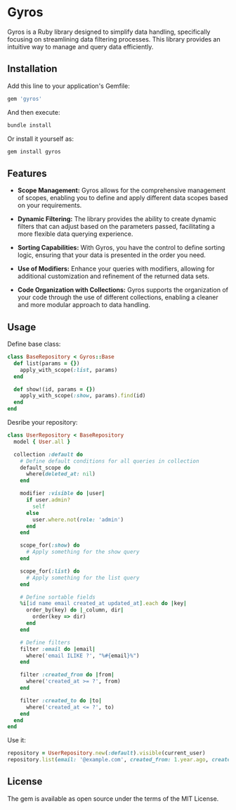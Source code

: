 # Gyros

Gyros is a Ruby library designed to simplify data handling, specifically focusing on streamlining data filtering processes. This library provides an intuitive way to manage and query data efficiently.

## Installation

Add this line to your application's Gemfile:

```ruby
gem 'gyros'
```

And then execute:

```bash
bundle install
```

Or install it yourself as:

```bash
gem install gyros
```


## Features

- **Scope Management:** Gyros allows for the comprehensive management of scopes, enabling you to define and apply different data scopes based on your requirements.

- **Dynamic Filtering:** The library provides the ability to create dynamic filters that can adjust based on the parameters passed, facilitating a more flexible data querying experience.

- **Sorting Capabilities:** With Gyros, you have the control to define sorting logic, ensuring that your data is presented in the order you need.

- **Use of Modifiers:** Enhance your queries with modifiers, allowing for additional customization and refinement of the returned data sets.

- **Code Organization with Collections:** Gyros supports the organization of your code through the use of different collections, enabling a cleaner and more modular approach to data handling.

## Usage

Define base class:

```ruby
class BaseRepository < Gyros::Base
  def list(params = {})
    apply_with_scope(:list, params)
  end

  def show!(id, params = {})
    apply_with_scope(:show, params).find(id)
  end
end
```

Desribe your repository:

```ruby
class UserRepository < BaseRepository
  model { User.all }

  collection :default do
    # Define default conditions for all queries in collection
    default_scope do
      where(deleted_at: nil)
    end

    modifier :visible do |user|
      if user.admin?
        self
      else
        user.where.not(role: 'admin')
      end
    end

    scope_for(:show) do
      # Apply something for the show query
    end

    scope_for(:list) do
      # Apply something for the list query
    end

    # Define sortable fields
    %i[id name email created_at updated_at].each do |key|
      order_by(key) do |_column, dir|
      	order(key => dir)
      end
    end

    # Define filters
    filter :email do |email|
      where('email ILIKE ?', "%#{email}%")
    end

    filter :created_from do |from|
      where('created_at >= ?', from)
    end

    filter :created_to do |to|
      where('created_at <= ?', to)
    end
  end
end
```

Use it:

```ruby
repository = UserRepository.new(:default).visible(current_user)
repository.list(email: '@example.com', created_from: 1.year.ago, created_to: Time.now, sort: 'created_at', dir: :desc) 
```

## License

The gem is available as open source under the terms of the MIT License.
